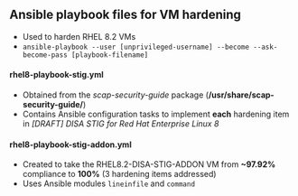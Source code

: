 ## Ansible playbook files for VM hardening
 - Used to harden RHEL 8.2 VMs
 - `ansible-playbook --user [unprivileged-username] --become --ask-become-pass [playbook-filename]`
#### rhel8-playbook-stig.yml
- Obtained from the _scap-security-guide_ package (**/usr/share/scap-security-guide/**)
- Contains Ansible configuration tasks to implement **each** hardening item in _[DRAFT] DISA STIG for Red Hat Enterprise Linux 8_
#### rhel8-playbook-stig-addon.yml
- Created to take the RHEL8.2-DISA-STIG-ADDON VM from **~97.92%** compliance to **100%** (3 hardening items addressed)
- Uses Ansible modules `lineinfile` and `command`
